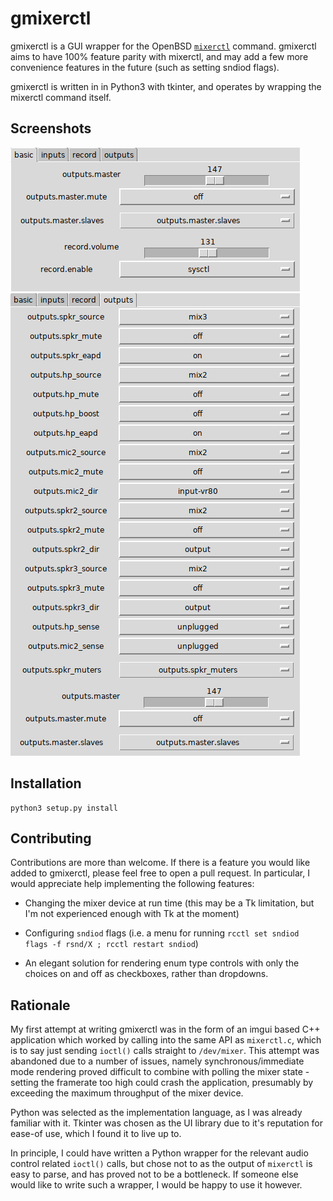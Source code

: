 # gmixerctl

gmixerctl is a GUI wrapper for the OpenBSD
[`mixerctl`](https://man.openbsd.org/mixerctl) command. gmixerctl aims to have
100% feature parity with mixerctl, and may add a few more convenience features
in the future (such as setting sndiod flags).

gmixerctl is written in in Python3 with tkinter, and operates by wrapping
the mixerctl command itself.

## Screenshots

![](screenshots/basic.png)
![](screenshots/outputs.png)

## Installation

```
python3 setup.py install
```

## Contributing

Contributions are more than welcome. If there is a feature you would like added
to gmixerctl, please feel free to open a pull request. In particular, I would
appreciate help implementing the following features:

* Changing the mixer device at run time (this may be a Tk limitation, but I'm
  not experienced enough with Tk at the moment)

* Configuring `sndiod` flags (i.e. a menu for running `rcctl set sndiod flags
  -f rsnd/X ; rcctl restart sndiod`)

* An elegant solution for rendering enum type controls with only the choices
  on and off as checkboxes, rather than dropdowns.

## Rationale

My first attempt at writing gmixerctl was in the form of an imgui based C++
application which worked by calling into the same API as `mixerctl.c`, which is
to say just sending `ioctl()` calls straight to `/dev/mixer`. This attempt was
abandoned due to a number of issues, namely synchronous/immediate mode
rendering proved difficult to combine with polling the mixer state - setting
the framerate too high could crash the application, presumably by exceeding the
maximum throughput of the mixer device.

Python was selected as the implementation language, as I was already familiar
with it. Tkinter was chosen as the UI library due to it's reputation for
ease-of use, which I found it to live up to.

In principle, I could have written a Python wrapper for the relevant audio
control related `ioctl()` calls, but chose not to as the output of `mixerctl`
is easy to parse, and has proved not to be a bottleneck. If someone else would
like to write such a wrapper, I would be happy to use it however.
